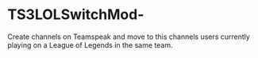 TS3LOLSwitchMod-
================

Create channels on Teamspeak and move to this channels users currently playing on a League of Legends in the same team.
